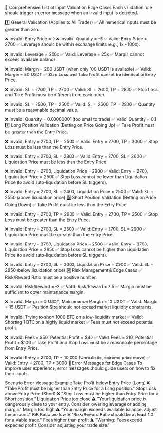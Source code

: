 📌 Comprehensive List of Input Validation Edge Cases
Each validation rule should trigger an error message when an invalid input is detected.

1️⃣ General Validation (Applies to All Trades)
✅ All numerical inputs must be greater than zero.

❌ Invalid: Entry Price = 0
❌ Invalid: Quantity = -5
✅ Valid: Entry Price = 2700
✅ Leverage should be within exchange limits (e.g., 1x - 100x).

❌ Invalid: Leverage = 200x
✅ Valid: Leverage = 25x
✅ Margin cannot exceed available balance.

❌ Invalid: Margin = 200 USDT (when only 100 USDT is available)
✅ Valid: Margin = 50 USDT
✅ Stop Loss and Take Profit cannot be identical to Entry Price.

❌ Invalid: SL = 2700, TP = 2700
✅ Valid: SL = 2600, TP = 2800
✅ Stop Loss and Take Profit must be different from each other.

❌ Invalid: SL = 2500, TP = 2500
✅ Valid: SL = 2500, TP = 2800
✅ Quantity must be a reasonable decimal value.

❌ Invalid: Quantity = 0.00000001 (too small to trade)
✅ Valid: Quantity = 0.1
2️⃣ Long Position Validation (Betting on Price Going Up)
✅ Take Profit must be greater than the Entry Price.

❌ Invalid: Entry = 2700, TP = 2500
✅ Valid: Entry = 2700, TP = 3000
✅ Stop Loss must be less than the Entry Price.

❌ Invalid: Entry = 2700, SL = 2800
✅ Valid: Entry = 2700, SL = 2600
✅ Liquidation Price must be less than the Entry Price.

❌ Invalid: Entry = 2700, Liquidation Price = 2900
✅ Valid: Entry = 2700, Liquidation Price = 2500
✅ Stop Loss cannot be lower than Liquidation Price (to avoid auto-liquidation before SL triggers).

❌ Invalid: Entry = 2700, SL = 2400, Liquidation Price = 2500
✅ Valid: SL = 2550 (above liquidation price)
3️⃣ Short Position Validation (Betting on Price Going Down)
✅ Take Profit must be less than the Entry Price.

❌ Invalid: Entry = 2700, TP = 2900
✅ Valid: Entry = 2700, TP = 2500
✅ Stop Loss must be greater than the Entry Price.

❌ Invalid: Entry = 2700, SL = 2500
✅ Valid: Entry = 2700, SL = 2900
✅ Liquidation Price must be greater than the Entry Price.

❌ Invalid: Entry = 2700, Liquidation Price = 2500
✅ Valid: Entry = 2700, Liquidation Price = 2850
✅ Stop Loss cannot be higher than Liquidation Price (to avoid auto-liquidation before SL triggers).

❌ Invalid: Entry = 2700, SL = 3000, Liquidation Price = 2900
✅ Valid: SL = 2850 (below liquidation price)
4️⃣ Risk Management & Edge Cases
✅ Risk/Reward Ratio must be a positive number.

❌ Invalid: Risk/Reward = -2
✅ Valid: Risk/Reward = 2.5
✅ Margin must be sufficient to cover maintenance margin.

❌ Invalid: Margin = 5 USDT, Maintenance Margin = 10 USDT
✅ Valid: Margin = 15 USDT
✅ Position Size should not exceed market liquidity constraints.

❌ Invalid: Trying to short 1000 BTC on a low-liquidity market
✅ Valid: Shorting 1 BTC on a highly liquid market
✅ Fees must not exceed potential profit.

❌ Invalid: Fees = $50, Potential Profit = $40
✅ Valid: Fees = $10, Potential Profit = $100
✅ Take Profit and Stop Loss must be a reasonable percentage from Entry Price.

❌ Invalid: Entry = 2700, TP = 10,000 (Unrealistic, extreme price move)
✅ Valid: Entry = 2700, TP = 3000
📌 Error Messages for Edge Cases
To improve user experience, error messages should guide users on how to fix their inputs.

Scenario	Error Message Example
Take Profit below Entry Price (Long)	❌ "Take Profit must be higher than Entry Price for a Long position."
Stop Loss above Entry Price (Short)	❌ "Stop Loss must be higher than Entry Price for a Short position."
Liquidation Price too close	⚠️ "Your liquidation price is dangerously close to your entry. Consider lowering leverage or adding margin."
Margin too high	⚠️ "Your margin exceeds available balance. Adjust the amount."
R/R Ratio too low	❌ "Risk/Reward Ratio should be at least 1.0 for a viable trade."
Fees higher than profit	⚠️ "Warning: Fees exceed expected profit. Consider adjusting your trade size."